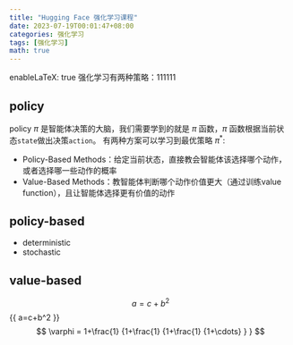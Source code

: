 ```yaml
---
title: "Hugging Face 强化学习课程"
date: 2023-07-19T00:01:47+08:00
categories: 强化学习
tags: [强化学习]
math: true
---
```



enableLaTeX: true
强化学习有两种策略：111111
## policy
policy $\pi$ 是智能体决策的大脑，我们需要学到的就是 $\pi$ 函数，$\pi$ 函数根据当前状态`state`做出决策`action`。
有两种方案可以学习到最优策略 $\pi^{*}$:
- Policy-Based Methods：给定当前状态，直接教会智能体该选择哪个动作，或者选择哪一些动作的概率
- Value-Based Methods：教智能体判断哪个动作价值更大（通过训练value function），且让智能体选择更有价值的动作

## policy-based
- deterministic
- stochastic

## value-based
$$ a=c+b^2 $$
{{ a=c+b^2 }}
$$
 \varphi = 1+\frac{1} {1+\frac{1} {1+\frac{1} {1+\cdots} } }
$$

